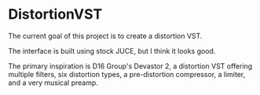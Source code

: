 # DistortionVST

The current goal of this project is to create a distortion VST.

The interface is built using stock JUCE, but I think it looks good.

The primary inspiration is D16 Group's Devastor 2, a distortion VST offering multiple filters, six distortion types, a pre-distortion compressor, a limiter, and a very musical preamp.
